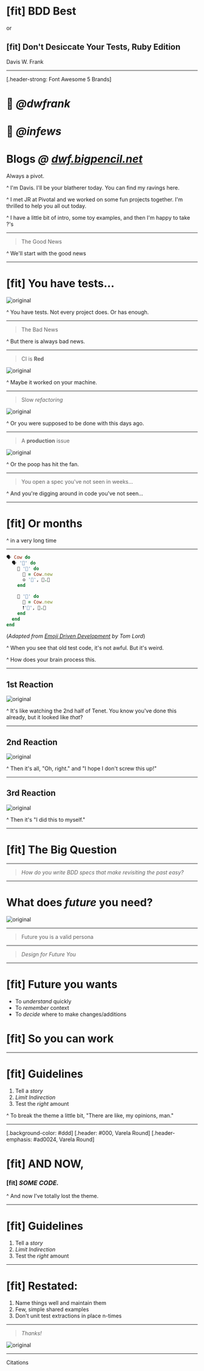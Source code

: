 
# [fit] BDD Best
or
## [fit] Don't Desiccate Your Tests, Ruby Edition

Davis W. Frank

---

[.header-strong: Font Awesome 5 Brands]

# ____ _@dwfrank_
# ____ _@infews_
# __Blogs__ _@ [dwf.bigpencil.net](https://dwf.bigpencil.net)_

Always a pivot.

^ I'm Davis. I'll be your blatherer today. You can find my ravings here.

^ I met JR at Pivotal and we worked on some fun projects together. I'm thrilled to help you all out today.

^ I have a little bit of intro, some toy examples, and then I'm happy to take ?'s

---

> The Good News

^ We'll start with the good news 

---

# [fit] You have tests...

![original](img/tc1.jpg)

^ You have tests. Not every project does. Or has enough.

--- 

> The Bad News

^ But there is always bad news.

---

> CI is __Red__

![original](img/tc2.jpg)

^ Maybe it worked on your machine.

---

> Slow _refactoring_

![original](img/tc3.jpg)

^ Or you were supposed to be done with this days ago.

---

> A __production__ issue

![original](img/tc4.jpg)

^ Or the poop has hit the fan.

---

> You open a spec you've not seen in weeks... 

^ And you're digging around in code you've not seen...

---

# [fit] Or __months__

^ in a very long time

---

```ruby
🗣 Cow do
  🗣 '🔪' do
    🙏 '🥩' do
      🐄 = Cow.new
      ☮️ '🥩', 🐄.🔪
    end

    🙏 '🐖' do
      🐄 = Cow.new
      ❗️'🐖', 🐄.🔪
    end
  end
end
```

(_Adapted from [Emoji Driven Development][edd] by Tom Lord_) 

^ When you see that old test code, it's not awful. But it's weird.

^ How does your brain process this.

---

## 1st Reaction

![original](img/tenet.jpg)

^ It's like watching the 2nd half of Tenet. You know you've done this already, but it looked like _that_?

---

## 2nd Reaction  

![original](img/pines.png)

^ Then it's all, "Oh, right." and "I hope I don't screw this up!"

--- 

## 3rd Reaction

![original](img/looper.jpg)

^ Then it's "I did this to myself."

---

# [fit] The Big Question

---

> _How do you write BDD specs that make revisiting the past easy?_

---

# What does _future_ you need?

![original](img/bt_keys.png)

---

> Future you is a valid persona

---

> _Design for Future You_

---

# [fit] Future you wants

- To _understand_ quickly
- To _remember_ context
- To _decide_ where to make changes/additions

# [fit]  So you can __work__

---

# [fit] Guidelines

1. Tell a _story_
1. _Limit Indirection_
1. Test the _right_ amount

^ To break the theme a little bit, "There are like, my opinions, man."

---
[.background-color: #ddd]
[.header: #000, Varela Round]
[.header-emphasis: #ad0024, Varela Round]

# [fit] AND NOW,
### [fit] _SOME CODE._

^ And now I've totally lost the theme.

---

# [fit] Guidelines

1. Tell a _story_
1. _Limit Indirection_
1. Test the _right_ amount

---

# [fit] Restated:

1. Name things well and maintain them
1. Few, simple shared examples
1. Don't unit test extractions in place n-times

---

> _Thanks!_

![original](img/bt_typewriter.jpg)

---

Citations

[edd]: https://medium.com/carwow-product-engineering/emoji-driven-development-in-ruby-2d54264f7b08

